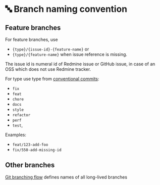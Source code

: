 # 🔤 Branch naming convention

## Feature branches

For feature branches, use

- `{type}/{issue-id}-{feature-name}` or
- `{type}/{feature-name}` when issue reference is missing.

The issue id is numeral id of Redmine issue or GitHub issue, in case of an OSS which does not use Redmine tracker.

For type use type from [conventional commits](https://www.conventionalcommits.org/en/v1.0.0-beta.4/#summary):

- `fix`
- `feat`
- `chore`
- `docs`
- `style`
- `refactor`
- `perf`
- `test`,

Examples:

- `feat/123-add-foo`
- `fix/550-add-missing-id`

## Other branches

[Git branching flow](./branching-model.md) defines names of all long-lived branches
